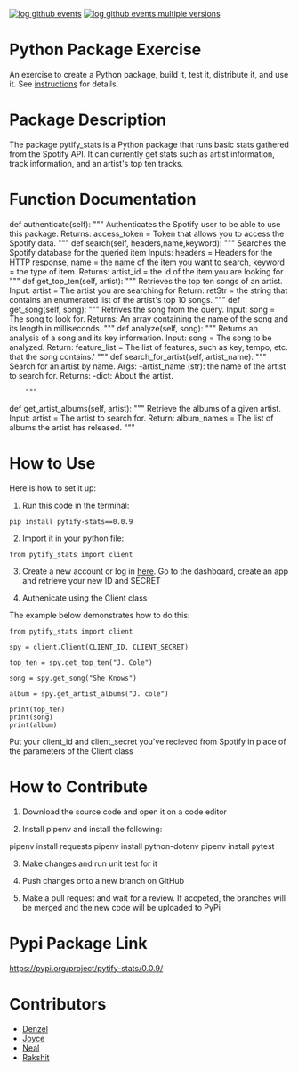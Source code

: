 [![log github events](https://github.com/software-students-spring2024/3-python-package-exercise-team-7/actions/workflows/event-logger.yml/badge.svg)](https://github.com/software-students-spring2024/3-python-package-exercise-team-7/actions/workflows/event-logger.yml) [![log github events multiple versions](https://github.com/software-students-spring2024/3-python-package-exercise-team-7/actions/workflows/event-log-multiple.yml/badge.svg)](https://github.com/software-students-spring2024/3-python-package-exercise-team-7/actions/workflows/event-log-multiple.yml)

# Python Package Exercise

An exercise to create a Python package, build it, test it, distribute it, and use it. See [instructions](./instructions.md) for details.

# Package Description

The package pytify_stats is a Python package that runs basic stats gathered from the Spotify API.  It can currently get stats such as artist information, track information, and an artist's top ten tracks.

# Function Documentation

def authenticate(self):
        """
        Authenticates the Spotify user to be able to use this package.
        Returns: access_token = Token that allows you to access the Spotify data.
        """
def search(self, headers,name,keyword):
        """
        Searches the Spotify database for the queried item 
        Inputs: headers = Headers for the HTTP response, name = the name of the item you want to search, keyword = the type of item.
        Returns: artist_id = the id of the item you are looking for
        """
def get_top_ten(self, artist):
        """
        Retrieves the top ten songs of an artist.
        Input: artist = The artist you are searching for
        Return: retStr = the string that contains an enumerated list of the artist's top 10 songs.
        """
def get_song(self, song):
        """
        Retrives the song from the query.
        Input: song = The song to look for.
        Returns: An array containing the name of the song and its length in milliseconds.
        """
def analyze(self, song):
        """
        Returns an analysis of a song and its key information.
        Input: song = The song to be analyzed.
        Return: feature_list = The list of features, such as key, tempo, etc. that the song contains.'
        """
def search_for_artist(self, artist_name):
        """
            Search for an artist by name.
             Args:
            -artist_name (str): the name of the artist to search for.
            Returns:
            -dict: About the artist.

        """  
def get_artist_albums(self, artist):
        """
        Retrieve the albums of a given artist.
        Input: artist = The artist to search for.
        Return: album_names = The list of albums the artist has released.
        """

# How to Use

Here is how to set it up:


1. Run this code in the terminal:

```
pip install pytify-stats==0.0.9
```

2. Import it in your python file:

```
from pytify_stats import client
```

3. Create a new account or log in [here](https://developers.spotify.com/). Go to the dashboard, create an app and retrieve your new ID and SECRET


4. Authenicate using the Client class

The example below demonstrates how to do this:

```
from pytify_stats import client

spy = client.Client(CLIENT_ID, CLIENT_SECRET)

top_ten = spy.get_top_ten("J. Cole")

song = spy.get_song("She Knows")

album = spy.get_artist_albums("J. cole")

print(top_ten)
print(song)
print(album)
```

Put your client_id and client_secret you've recieved from Spotify in place of the parameters of the Client class

# How to Contribute

1. Download the source code and open it on a code editor

2. Install pipenv and install the following:

pipenv install requests
pipenv install python-dotenv
pipenv install pytest

3. Make changes and run unit test for it

4. Push changes onto a new branch on GitHub

5. Make a pull request and  wait for a review. If accpeted, the branches will be merged and the new code will be uploaded to PyPi

# Pypi Package Link

https://pypi.org/project/pytify-stats/0.0.9/


# Contributors

* [Denzel](https://github.com/denprud)
* [Joyce](https://github.com/joyxe-xie)
* [Neal](https://github.com/nhaulsey)
* [Rakshit](https://github.com/RakSridhar23)
